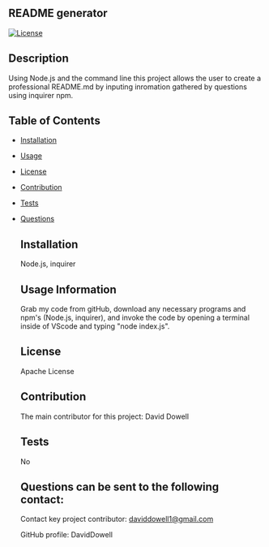 
  ## README generator

  [![License](https://img.shields.io/badge/License-Apache_2.0-blue.svg)](https://opensource.org/licenses/Apache-2.0)

  ## Description
  Using Node.js and the command line this project allows the user to create a professional README.md by inputing inromation gathered by questions using inquirer npm.

  ## Table of Contents
  
* [Installation](#installation)
* [Usage](#usage)
* [License](#license)
* [Contribution](#contribution)
* [Tests](#tests)
* [Questions](#questions)
      

  ## Installation
  Node.js, inquirer

  ## Usage Information
  Grab my code from gitHub, download any necessary programs and npm's (Node.js, inquirer), and invoke the code by opening a terminal inside of VScode and typing "node index.js".

  ## License 
  Apache License

  ## Contribution
  The main contributor for this project: David Dowell

  ## Tests
  No

  ## Questions can be sent to the following contact:
  Contact key project contributor: daviddowell1@gmail.com

  GitHub profile: DavidDowell
